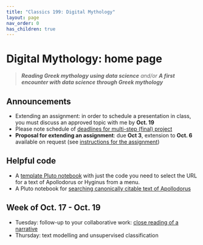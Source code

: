 ```yaml
---
title: "Classics 199: Digital Mythology"
layout: page
nav_order: 0
has_children: true
---
```



# Digital Mythology: home page

> ***Reading Greek mythology using data science*** *and/or* ***A first encounter with data science through Greek mythology***

## Announcements

- Extending an assignment: in order to schedule a presentation in class, you must discuss an approved topic with me by **Oct. 19**
- Please note schedule of [deadlines for multi-step (final) project](./deadlines/)
- **Proposal for extending an assignment**: due **Oct 3**, extension to **Oct. 6** available on request (see [instructions for the assignment](./assignments/extended/))


## Helpful code

- A [template Pluto notebook](./text_template_nb.html) with just the code you need to select the URL for a text of Apollodorus or Hyginus from a menu.
- A Pluto notebook for [searching canonically citable text of Apollodorus](./search-apollodorus.html)




## Week of Oct. 17 - Oct. 19

- Tuesday: follow-up to your collaborative work: [close reading of a narrative](./classes/review-response/)
- Thursday: text modelling and unsupervised classification
